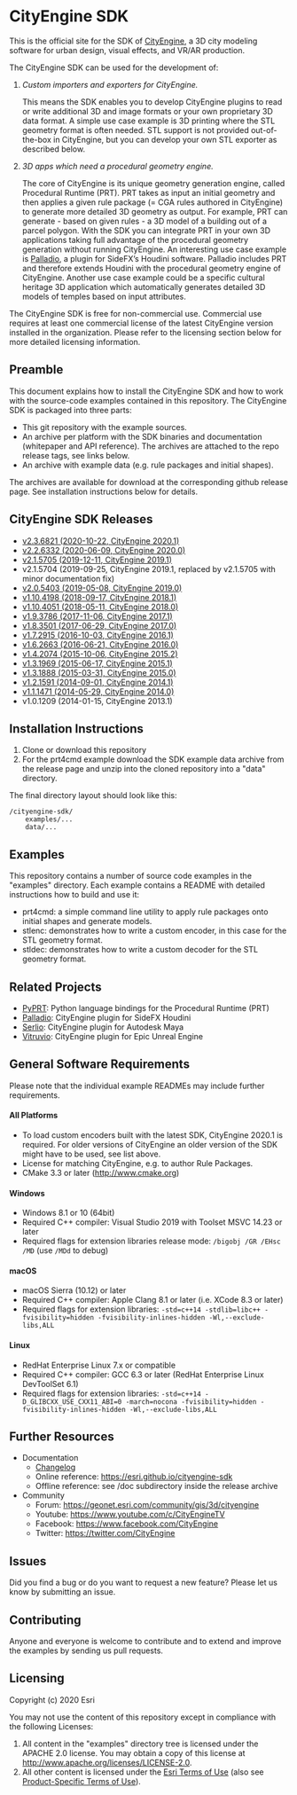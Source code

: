 # CityEngine SDK

This is the official site for the SDK of [CityEngine](https://www.esri.com/en-us/arcgis/products/esri-cityengine/overview), a 3D city modeling software for urban design, visual effects, and VR/AR production.

The CityEngine SDK can be used for the development of:

1. *Custom importers and exporters for CityEngine.*

   This means the SDK enables you to develop CityEngine plugins to read or write additional 3D and image formats or your own proprietary 3D data format. A simple use case example is 3D printing where the STL geometry format is often needed. STL support is not provided out-of-the-box in CityEngine, but you can develop your own STL exporter as described below.

2. *3D apps which need a procedural geometry engine.*

   The core of CityEngine is its unique geometry generation engine, called Procedural Runtime (PRT). PRT takes as input an initial geometry and then applies a given rule package (= CGA rules authored in CityEngine) to generate more detailed 3D geometry as output. For example, PRT can generate - based on given rules - a 3D model of a building out of a parcel polygon. With the SDK you can integrate PRT in your own 3D applications taking full advantage of the procedural geometry generation without running CityEngine. An interesting use case example is [Palladio](https://github.com/esri/palladio), a plugin for SideFX’s Houdini software. Palladio includes PRT and therefore extends Houdini with the procedural geometry engine of CityEngine. Another use case example could be a specific cultural heritage 3D application which automatically generates detailed 3D models of temples based on input attributes.

The CityEngine SDK is free for non-commercial use. Commercial use requires at least one commercial license of the latest CityEngine version installed in the organization. Please refer to the licensing section below for more detailed licensing information.


## Preamble

This document explains how to install the CityEngine SDK and how to work with the source-code examples contained in this repository. The CityEngine SDK is packaged into three parts:
* This git repository with the example sources.
* An archive per platform with the SDK binaries and documentation (whitepaper and API reference). The archives are attached to the repo release tags, see links below.
* An archive with example data (e.g. rule packages and initial shapes).

The archives are available for download at the corresponding github release page. See installation instructions below for details.


## CityEngine SDK Releases
- [v2.3.6821 (2020-10-22, CityEngine 2020.1)](https://github.com/Esri/cityengine-sdk/releases/tag/2.3.6821)
- [v2.2.6332 (2020-06-09, CityEngine 2020.0)](https://github.com/Esri/cityengine-sdk/releases/tag/2.2.6332)
- [v2.1.5705 (2019-12-11, CityEngine 2019.1)](https://github.com/Esri/cityengine-sdk/releases/tag/2.1.5705)
- v2.1.5704 (2019-09-25, CityEngine 2019.1, replaced by v2.1.5705 with minor documentation fix)
- [v2.0.5403 (2019-05-08, CityEngine 2019.0)](https://github.com/Esri/cityengine-sdk/releases/tag/2.0.5403)
- [v1.10.4198 (2018-09-17, CityEngine 2018.1)](https://github.com/Esri/cityengine-sdk/releases/tag/1.10.4198)
- [v1.10.4051 (2018-05-11, CityEngine 2018.0)](https://github.com/Esri/cityengine-sdk/releases/tag/1.10.4051)
- [v1.9.3786 (2017-11-06, CityEngine 2017.1)](https://github.com/Esri/cityengine-sdk/releases/tag/1.9.3786)
- [v1.8.3501 (2017-06-29, CityEngine 2017.0)](https://github.com/Esri/cityengine-sdk/releases/tag/1.8.3501)
- [v1.7.2915 (2016-10-03, CityEngine 2016.1)](https://github.com/Esri/cityengine-sdk/releases/tag/1.7.2915)
- [v1.6.2663 (2016-06-21, CityEngine 2016.0)](https://github.com/Esri/cityengine-sdk/releases/tag/1.6.2663)
- [v1.4.2074 (2015-10-06, CityEngine 2015.2)](https://github.com/Esri/cityengine-sdk/releases/tag/1.4.2074)
- [v1.3.1969 (2015-06-17, CityEngine 2015.1)](https://github.com/Esri/cityengine-sdk/releases/tag/1.3.1969)
- [v1.3.1888 (2015-03-31, CityEngine 2015.0)](https://github.com/Esri/cityengine-sdk/releases/tag/1.3.1888)
- [v1.2.1591 (2014-09-01, CityEngine 2014.1)](https://github.com/Esri/cityengine-sdk/releases/tag/1.2.1591)
- [v1.1.1471 (2014-05-29, CityEngine 2014.0)](https://github.com/Esri/cityengine-sdk/releases/tag/1.1.1471)
- v1.0.1209 (2014-01-15, CityEngine 2013.1)


## Installation Instructions
1. Clone or download this repository
2. For the prt4cmd example download the SDK example data archive from the release page and unzip into the cloned repository into a "data" directory.

The final directory layout should look like this:
```
/cityengine-sdk/
    examples/...
    data/...
```

## Examples
This repository contains a number of source code examples in the "examples" directory. Each example contains a README with detailed instructions how to build and use it:
* prt4cmd: a simple command line utility to apply rule packages onto initial shapes and generate models.
* stlenc: demonstrates how to write a custom encoder, in this case for the STL geometry format.
* stldec: demonstrates how to write a custom decoder for the STL geometry format.

## Related Projects
* [PyPRT](https://esri.github.io/cityengine/pyprt): Python language bindings for the Procedural Runtime (PRT)
* [Palladio](https://esri.github.io/cityengine/palladio): CityEngine plugin for SideFX Houdini
* [Serlio](https://esri.github.io/cityengine/serlio): CityEngine plugin for Autodesk Maya
* [Vitruvio](https://esri.github.io/cityengine/vitruvio): CityEngine plugin for Epic Unreal Engine


## General Software Requirements
Please note that the individual example READMEs may include further requirements.


#### All Platforms
* To load custom encoders built with the latest SDK, CityEngine 2020.1 is required. For older versions of CityEngine an older version of the SDK might have to be used, see list above.
* License for matching CityEngine, e.g. to author Rule Packages.
* CMake 3.3 or later (http://www.cmake.org)


#### Windows
* Windows 8.1 or 10 (64bit)
* Required C++ compiler: Visual Studio 2019 with Toolset MSVC 14.23 or later
* Required flags for extension libraries release mode: `/bigobj /GR /EHsc /MD` (use `/MDd` to debug)


#### macOS
* macOS Sierra (10.12) or later
* Required C++ compiler: Apple Clang 8.1 or later (i.e. XCode 8.3 or later)
* Required flags for extension libraries: `-std=c++14 -stdlib=libc++ -fvisibility=hidden -fvisibility-inlines-hidden -Wl,--exclude-libs,ALL`


#### Linux
* RedHat Enterprise Linux 7.x or compatible
* Required C++ compiler: GCC 6.3 or later (RedHat Enterprise Linux DevToolSet 6.1)
* Required flags for extension libraries: `-std=c++14 -D_GLIBCXX_USE_CXX11_ABI=0 -march=nocona -fvisibility=hidden -fvisibility-inlines-hidden -Wl,--exclude-libs,ALL`


## Further Resources
* Documentation
    * [Changelog](changelog.md)
    * Online reference: https://esri.github.io/cityengine-sdk
    * Offline reference: see /doc subdirectory inside the release archive
* Community
    * Forum: https://geonet.esri.com/community/gis/3d/cityengine
    * Youtube: https://www.youtube.com/c/CityEngineTV
    * Facebook: https://www.facebook.com/CityEngine
    * Twitter: https://twitter.com/CityEngine


## Issues
Did you find a bug or do you want to request a new feature? Please let us know by submitting an issue.


## Contributing
Anyone and everyone is welcome to contribute and to extend and improve the examples by sending us pull requests.


## Licensing
Copyright (c) 2020 Esri

You may not use the content of this repository except in compliance with the following Licenses:
1. All content in the "examples" directory tree is licensed under the APACHE 2.0 license. You may obtain a copy of this license at http://www.apache.org/licenses/LICENSE-2.0.
1. All other content is licensed under the [Esri Terms of Use](https://www.esri.com/legal/licensing-translations) (also see [Product-Specific Terms of Use](https://assets.esri.com/content/dam/esrisites/en-us/media/legal/product-specific-terms-of-use/e300.pdf)).
